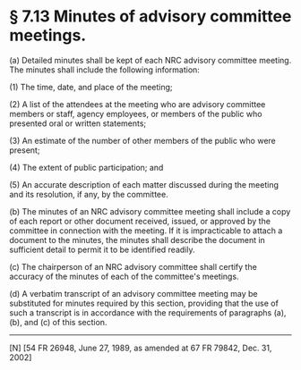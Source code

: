 # § 7.13   Minutes of advisory committee meetings.

(a) Detailed minutes shall be kept of each NRC advisory committee meeting. The minutes shall include the following information:


(1) The time, date, and place of the meeting;


(2) A list of the attendees at the meeting who are advisory committee members or staff, agency employees, or members of the public who presented oral or written statements;


(3) An estimate of the number of other members of the public who were present;


(4) The extent of public participation; and


(5) An accurate description of each matter discussed during the meeting and its resolution, if any, by the committee.


(b) The minutes of an NRC advisory committee meeting shall include a copy of each report or other document received, issued, or approved by the committee in connection with the meeting. If it is impracticable to attach a document to the minutes, the minutes shall describe the document in sufficient detail to permit it to be identified readily.


(c) The chairperson of an NRC advisory committee shall certify the accuracy of the minutes of each of the committee's meetings. 


(d) A verbatim transcript of an advisory committee meeting may be substituted for minutes required by this section, providing that the use of such a transcript is in accordance with the requirements of paragraphs (a), (b), and (c) of this section.



---

[N] [54 FR 26948, June 27, 1989, as amended at 67 FR 79842, Dec. 31, 2002]




